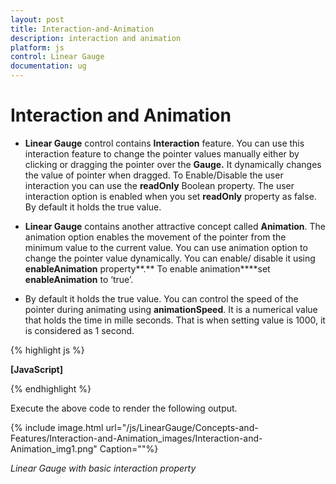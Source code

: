 ```yaml
---
layout: post
title: Interaction-and-Animation
description: interaction and animation
platform: js
control: Linear Gauge
documentation: ug
---
```


# Interaction and Animation

* **Linear Gauge** control contains **Interaction** feature. You can use this interaction feature to change the pointer values manually either by clicking or dragging the pointer over the **Gauge.** It dynamically changes the value of pointer when dragged. To Enable/Disable the user interaction you can use the **readOnly** Boolean property. The user interaction option is enabled when you set **readOnly** property as false. By default it holds the true value.

* **Linear Gauge** contains another attractive concept called **Animation**. The animation option enables the movement of the pointer from the minimum value to the current value. You can use animation option to change the pointer value dynamically. You can enable/ disable it using **enableAnimation** property**.** To enable animation****set **enableAnimation** to ‘true’. 

* By default it holds the true value. You can control the speed of the pointer during animating using **animationSpeed**. It is a numerical value that holds the time in mille seconds. That is when setting value is 1000, it is considered as 1 second.



{% highlight js %}

**[JavaScript]**
<div id="LinearGauge1"></div>   
<script type="text/javascript">
 $(function () {
// For Linear Gauge rendering
$("#LinearGauge1").ejLinearGauge({
//For enable Animation
**enableAnimation: true,**
//For enable Animation speed
**animationSpeed:1000,**
//For enable interaction
**readOnly: false,**
value:78**,**
//For Adding scale collection
scales: [{
border: { color: "transparent", width: 0 },
showBarPointers: true,
//For Adding bar pointer collection
 ]barPointers: [{ width: 5, backgroundColor: "Grey"}],
//For Adding marker pointer collection
 markerPointers:[{
width:10,length:10,backgroundColor:"Grey",distanceFromScale:-12
}],
//For Adding ticks collection
ticks: [{ type: "majorinterval", width: 2, 
color: "#8c8c8c", distanceFromScale: { x: 7, y: 0 } },
{ type: "minorinterval", width: 1,height:6, 
color: "#8c8c8c", distanceFromScale: { x: 7, y: 0 } }]
}]
});       
});
</script>


{% endhighlight %}



Execute the above code to render the following output.

{% include image.html url="/js/LinearGauge/Concepts-and-Features/Interaction-and-Animation_images/Interaction-and-Animation_img1.png" Caption=""%}

_Linear Gauge with basic interaction property_

